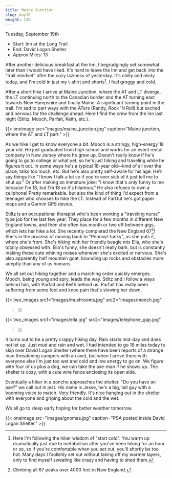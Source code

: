 ```yaml
---
title: Maine Junction
slug: day12
weight: 120
---
```


Tuesday, September 19th

- Start: Inn at the Long Trail
- End: David Logan Shelter
- Approx Miles: 13

After another delicious breakfast at the Inn, I begrudgingly set somewhat later than I would have liked. It's hard to leave the Inn and get back into the "trail mindset" after the cozy laziness of yesterday. It's chilly and misty today, and I'm cold in just my t-shirt and shorts[^1]. I feel groggy and cold.

After a short hike I arrive at Maine Junction, where the AT and LT diverge, the LT continuing north to the Canadian border and the AT turning east towards New Hampshire and finally Maine. A significant turning point in the trail. I'm sad to part ways with the ATers (Randy, Rock 'N Roll) but excited and nervous for the challenge ahead. Here I find the crew from the Inn last night (Stiltz, Mooch, Parfait, Keith, etc.).

{{< oneimage src="images/maine_junction.jpg" caption="Maine junction, where the AT and LT part." >}}

As we hike I get to know everyone a bit. Mooch is a stringy, high-energy 18 year old. He just graduated from high school and works for an event rental company in New Jersey where he grew up. Doesn't really know if he's going to go to college or what yet, so he's just hiking and traveling while he figures it out. In some ways he's a typical 18-year old—kind of all over the place, talks too much, etc. But he's also pretty self-aware for his age. He'll say things like "I know I talk a lot so if you're ever sick of it just tell me to shut up." Or after making an immature joke: "I know that's only funny to me because I'm 18, but I'm 18 so it's hilarious." He also refuses to own a cellphone! Pretty remarkable, but also the kind of thing I'd expect from a teenager who chooses to hike the LT. Instead of FarOut he's got paper maps and a Garmin GPS device.

Stiltz is an occupational therapist who's been working a "traveling nurse" type job for the last few year. They place for a few months in different New England towns, and then she often has month or two off between gigs, which lets her hike a lot. She recently completed the New England 67[^2]! She's in the process of moving back to "Pennsyl-tucky", as she puts it, where she's from. She's hiking with her friendly beagle mix Ella, who she's totally obsessed with. Ella's funny, she doesn't really bark, but is constantly making these cute whining noises whenever she's excited or nervous. She's also apparently half mountain goat, bounding up rocks and obstacles more adeptly than any of us humans.

We all set out hiking together and a marching order quickly emerges. Mooch, being young and spry, leads the way. Stiltz and I follow a ways behind him, with Parfait and Keith behind us. Parfait has really been suffering from some foot and knee pain that's slowing her down.

{{< two_images
      src1="images/mushrooms.jpg"
      src2="images/mooch.jpg"
>}}

{{< two_images
      src1="images/ella.jpg"
      src2="images/telephone_gap.jpg"
>}}

It turns out to be a pretty crappy hiking day. Rain starts mid-day and does not let up. Just mud and rain and wet. I had intended to go 18 miles today to skip over David Logan Shelter (where there have been reports of a strange man threatening campers with an axe), but when I arrive there with everyone else I'm just too wet and cold and low energy to go on. We figure with four of us plus a dog, we can take the axe-man if he shows up. The shelter is cozy, with a cute wire fence enclosing its open side.

Eventually a hiker in a poncho approaches the shelter. "Do you have an axe?" we call out in jest. His name is Jesse, he's a big, tall guy with a booming voice to match. Very friendly. It's nice hanging out in the shelter with everyone and griping about the cold and the wet.

We all go to sleep early hoping for better weather tomorrow.

{{< oneimage src="images/gnomes.jpg" caption="PSA posted inside David Logan Shelter." >}}



[^1]: Here I'm following the hiker wisdom of "start cold". You warm up dramatically just due to metabolism after you've been hiking for an hour or so, so if you're comfortable when you set out, you'll shortly be too hot. Many days I foolishly set out without taking off my warmer layers, only to find myself sweating like crazy and having to shed them.
[^2]: Climbing all 67 peaks over 4000 feet in New England.
